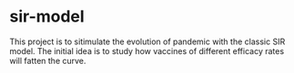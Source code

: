 # sir-model

This project is to sitimulate the evolution of pandemic with the classic SIR model. The initial idea is to study how vaccines of different efficacy rates will fatten the curve. 
